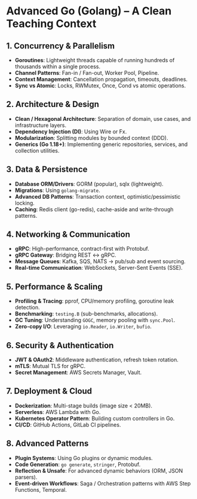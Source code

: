 # Advanced Go (Golang) – A Clean Teaching Context

## 1. Concurrency & Parallelism
- **Goroutines**: Lightweight threads capable of running hundreds of thousands within a single process.  
- **Channel Patterns**: Fan-in / Fan-out, Worker Pool, Pipeline.  
- **Context Management**: Cancellation propagation, timeouts, deadlines.  
- **Sync vs Atomic**: Locks, RWMutex, Once, Cond vs atomic operations.  

## 2. Architecture & Design
- **Clean / Hexagonal Architecture**: Separation of domain, use cases, and infrastructure layers.  
- **Dependency Injection (DI)**: Using Wire or Fx.
- **Modularization**: Splitting modules by bounded context (DDD).  
- **Generics (Go 1.18+)**: Implementing generic repositories, services, and collection utilities.  

## 3. Data & Persistence
- **Database ORM/Drivers**: GORM (popular), sqlx (lightweight).  
- **Migrations**: Using `golang-migrate`.  
- **Advanced DB Patterns**: Transaction context, optimistic/pessimistic locking.  
- **Caching**: Redis client (go-redis), cache-aside and write-through patterns.  

## 4. Networking & Communication
- **gRPC**: High-performance, contract-first with Protobuf.  
- **gRPC Gateway**: Bridging REST ↔ gRPC.  
- **Message Queues**: Kafka, SQS, NATS → pub/sub and event sourcing.  
- **Real-time Communication**: WebSockets, Server-Sent Events (SSE).  

## 5. Performance & Scaling
- **Profiling & Tracing**: pprof, CPU/memory profiling, goroutine leak detection.  
- **Benchmarking**: `testing.B` (sub-benchmarks, allocations).  
- **GC Tuning**: Understanding `GOGC`, memory pooling with `sync.Pool`.  
- **Zero-copy I/O**: Leveraging `io.Reader`, `io.Writer`, `bufio`.  

## 6. Security & Authentication
- **JWT & OAuth2**: Middleware authentication, refresh token rotation.  
- **mTLS**: Mutual TLS for gRPC.  
- **Secret Management**: AWS Secrets Manager, Vault.  

## 7. Deployment & Cloud
- **Dockerization**: Multi-stage builds (image size < 20MB).  
- **Serverless**: AWS Lambda with Go.  
- **Kubernetes Operator Pattern**: Building custom controllers in Go.  
- **CI/CD**: GitHub Actions, GitLab CI pipelines.  

## 8. Advanced Patterns
- **Plugin Systems**: Using Go plugins or dynamic modules.  
- **Code Generation**: `go generate`, `stringer`, Protobuf.  
- **Reflection & Unsafe**: For advanced dynamic behaviors (ORM, JSON parsers).  
- **Event-driven Workflows**: Saga / Orchestration patterns with AWS Step Functions, Temporal.  
